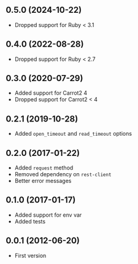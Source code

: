 ## 0.5.0 (2024-10-22)

- Dropped support for Ruby < 3.1

## 0.4.0 (2022-08-28)

- Dropped support for Ruby < 2.7

## 0.3.0 (2020-07-29)

- Added support for Carrot2 4
- Dropped support for Carrot2 < 4

## 0.2.1 (2019-10-28)

- Added `open_timeout` and `read_timeout` options

## 0.2.0 (2017-01-22)

- Added `request` method
- Removed dependency on `rest-client`
- Better error messages

## 0.1.0 (2017-01-17)

- Added support for env var
- Added tests

## 0.0.1 (2012-06-20)

- First version
